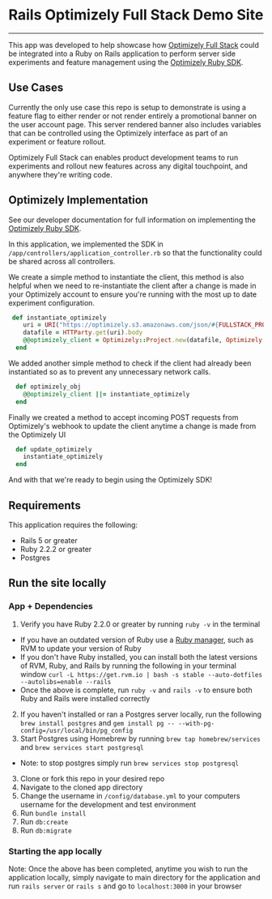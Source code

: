 # Rails Optimizely Full Stack Demo Site
---

This app was developed to help showcase how [Optimizely Full Stack](https://developers.optimizely.com/x/solutions/sdks/introduction/index.html?language=ruby) could be integrated into a Ruby on Rails application to perform server side experiments and feature management using the [Optimizely Ruby SDK](https://github.com/optimizely/ruby-sdk).

## Use Cases

Currently the only use case this repo is setup to demonstrate is using a feature flag to either render or not render entirely a promotional banner on the user account page. This server rendered banner also includes variables that can be controlled using the Optimizely interface as part of an experiment or feature rollout.

Optimizely Full Stack can enables product development teams to run experiments and rollout new features across any digital touchpoint, and anywhere they're writing code.

## Optimizely Implementation

See our developer documentation for full information on implementing the [Optimizely Ruby SDK](https://developers.optimizely.com/x/solutions/sdks/reference/index.html?language=ruby).

In this application, we implemented the SDK in ```/app/controllers/application_controller.rb``` so that the functionality could be shared across all controllers.

We create a simple method to instantiate the client, this method is also helpful when we need to re-instantiate the client after a change is made in your Optimizely account to ensure you're running with the most up to date experiment configuration.

```ruby
 def instantiate_optimizely
    uri = URI("https://optimizely.s3.amazonaws.com/json/#{FULLSTACK_PROJECT_ID}.json")
    datafile = HTTParty.get(uri).body
    @@optimizely_client = Optimizely::Project.new(datafile, Optimizely::EventDispatcher.new, Optimizely::NoOpLogger.new)
  end
```

We added another simple method to check if the client had already been instantiated so as to prevent any unnecessary network calls.

```ruby
  def optimizely_obj
    @@optimizely_client ||= instantiate_optimizely
  end
```

Finally we created a method to accept incoming POST requests from Optimizely's webhook to update the client anytime a change is made from the Optimizely UI

```ruby
  def update_optimizely
    instantiate_optimizely
  end
```

And with that we're ready to begin using the Optimizely SDK!

## Requirements
This application requires the following:

- Rails 5 or greater
- Ruby 2.2.2 or greater
- Postgres

## Run the site locally

### App + Dependencies

1. Verify you have Ruby 2.2.0 or greater by running ```ruby -v``` in the terminal

- If you have an outdated version of Ruby use a [Ruby manager](https://rvm.io/), such as RVM to update your version of Ruby
- If you don't have Ruby installed, you can install both the latest versions of RVM, Ruby, and Rails by running the following in your terminal window ```curl -L https://get.rvm.io | bash -s stable --auto-dotfiles --autolibs=enable --rails```
- Once the above is complete, run ```ruby -v``` and ```rails -v``` to ensure both Ruby and Rails were installed correctly

2. If you haven't installed or ran a Postgres server locally, run the following ```brew install postgres``` and ```gem install pg -- --with-pg-config=/usr/local/bin/pg_config```
3. Start Postgres using Homebrew by running ```brew tap homebrew/services``` and ```brew services start postgresql```
- Note: to stop postgres simply run ```brew services stop postgresql```
3. Clone or fork this repo in your desired repo
4. Navigate to the cloned app directory
5. Change the username in ```/config/database.yml``` to your computers username for the development and test environment
6. Run ```bundle install```
7. Run ```db:create```
8. Run ```db:migrate```

### Starting the app locally
Note: Once the above has been completed, anytime you wish to run the application locally, simply navigate to main directory for the application and run ```rails server``` or ```rails s``` and go to ```localhost:3000``` in your browser
